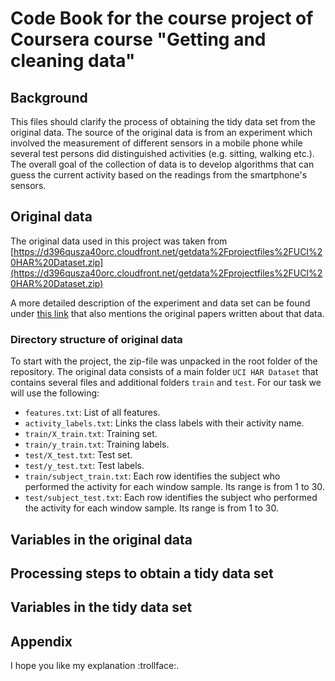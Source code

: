 # Code Book for the course project of Coursera course "Getting and cleaning data"


## Background
This files should clarify the process of obtaining the tidy data set from the original data.
The source of the original data is from an experiment which involved the measurement of different sensors in a mobile phone while several test persons did distinguished activities (e.g. sitting, walking etc.).
The overall goal of the collection of data is to develop algorithms that can guess the current activity based on the readings from the smartphone's sensors.


## Original data
The original data used in this project was taken from [https://d396qusza40orc.cloudfront.net/getdata%2Fprojectfiles%2FUCI%20HAR%20Dataset.zip](https://d396qusza40orc.cloudfront.net/getdata%2Fprojectfiles%2FUCI%20HAR%20Dataset.zip)

A more detailed description of the experiment and data set can be found under
[this link](http://archive.ics.uci.edu/ml/datasets/Human+Activity+Recognition+Using+Smartphones) that also mentions the original papers written about that data.

### Directory structure of original data
To start with the project, the zip-file was unpacked in the root folder of the repository.
The original data consists of a main folder `UCI HAR Dataset` that contains several files and additional folders `train` and `test`.
For our task we will use the following:

- `features.txt`: List of all features.
- `activity_labels.txt`: Links the class labels with their activity name.
- `train/X_train.txt`: Training set.
- `train/y_train.txt`: Training labels.
- `test/X_test.txt`: Test set.
- `test/y_test.txt`: Test labels.
- `train/subject_train.txt`: Each row identifies the subject who performed the activity for each window sample. Its range is from 1 to 30. 
- `test/subject_test.txt`: Each row identifies the subject who performed the activity for each window sample. Its range is from 1 to 30. 





## Variables in the original data


## Processing steps to obtain a tidy data set


## Variables in the tidy data set

## Appendix
I hope you like my explanation :trollface:.